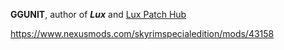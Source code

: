 **GGUNIT**, author of ***Lux*** and [Lux Patch Hub](https://www.nexusmods.com/skyrimspecialedition/mods/113002)

https://www.nexusmods.com/skyrimspecialedition/mods/43158
